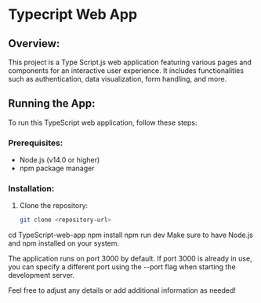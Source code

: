 # Typecript Web App

## Overview:
This project is a Type Script.js web application featuring various pages and components for an interactive user experience. It includes functionalities such as authentication, data visualization, form handling, and more.

## Running the App:
To run this TypeScript web application, follow these steps:

### Prerequisites:
- Node.js (v14.0 or higher)
- npm package manager

### Installation:
1. Clone the repository:
   ```bash
   git clone <repository-url>
cd TypeScript-web-app
npm install
npm run dev
Make sure to have Node.js and npm installed on your system.

The application runs on port 3000 by default. If port 3000 is already in use, you can specify a different port using the --port flag when starting the development server.


Feel free to adjust any details or add additional information as needed!
